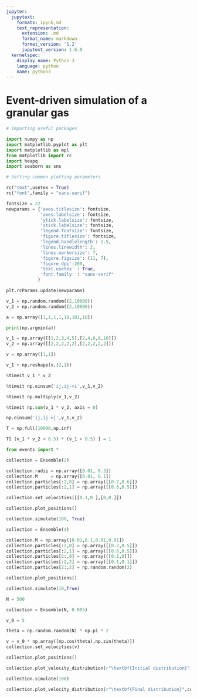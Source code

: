 ```yaml
---
jupyter:
  jupytext:
    formats: ipynb,md
    text_representation:
      extension: .md
      format_name: markdown
      format_version: '1.2'
      jupytext_version: 1.6.0
  kernelspec:
    display_name: Python 3
    language: python
    name: python3
---
```


# Event-driven simulation of a granular gas

```python
# importing useful packages

import numpy as np 
import matplotlib.pyplot as plt 
import matplotlib as mpl
from matplotlib import rc
import heapq 
import seaborn as sns

# Setting common plotting parameters

rc("text",usetex = True)
rc("font",family = "sans-serif")

fontsize = 22
newparams = {'axes.titlesize': fontsize,
             'axes.labelsize': fontsize,
             'ytick.labelsize': fontsize,
             'xtick.labelsize': fontsize, 
             'legend.fontsize': fontsize,
             'figure.titlesize': fontsize,
             'legend.handlelength': 1.5, 
             'lines.linewidth': 2,
             'lines.markersize': 7,
             'figure.figsize': (11, 7), 
             'figure.dpi':200,
             'text.usetex' : True,
             'font.family' : "sans-serif"
            }

plt.rcParams.update(newparams)
```

```python
v_1 = np.random.random((2,10000))
v_2 = np.random.random((2,10000))
```

```python
a = np.array([1,1,1,1,10,101,10])

print(np.argmin(a))
```

```python
v_1 = np.array([[1,2,3,4,5],[2,4,6,8,10]])
v_2 = np.array([[2,2,2,2,2],[2,2,2,2,2]])
```

```python
v = np.array([1,1])
```

```python
v_1 + np.reshape(v,(2,1))
```

```python
%timeit v_1 * v_2
```

```python
%timeit np.einsum('ij,ij->i',v_1,v_2)
```

```python
%timeit np.multiply(v_1,v_2)
```

```python
%timeit np.sum(v_1 * v_2, axis = 0)
```

```python
np.einsum('ij,ij->j',v_1,v_2)
```

```python
T = np.full(10000,np.inf)
```

```python
T[ (v_1 * v_2 < 0.5) * (v_1 > 0.5) ] = 1
```

```python
from events import *
```

```python
collection = Ensemble(2)
```

```python
collection.radii = np.array([0.01, 0.3])
collection.M     = np.array([0.01, 0.1])
collection.particles[:2,0] = np.array([[0.2,0.6]])
collection.particles[:2,1] = np.array([[0.6,0.5]])
```

```python
collection.set_velocities([[0.1,0.],[0,0.]])
```

```python
collection.plot_positions()
```

```python
collection.simulate(100, True)
```

```python
collection = Ensemble(4)

collection.M = np.array([0.01,0.1,0.01,0.01])
collection.particles[:2,0] = np.array([[0.2,0.5]])
collection.particles[:2,1] = np.array([[0.6,0.5]])
collection.particles[2:,0] = np.array([[0.1,0]])
collection.particles[:2,2] = np.array([[0.1,0.1]])
collection.particles[2:,2] = np.random.random(2)
```

```python
collection.plot_positions()
```

```python
collection.simulate(10,True)
```

```python
N = 500
```

```python
collection = Ensemble(N, 0.005)
```

```python
v_0 = 5

theta = np.random.random(N) * np.pi * 2

v = v_0 * np.array([np.cos(theta),np.sin(theta)])
collection.set_velocities(v)
```

```python
collection.plot_positions()
```

```python
collection.plot_velocity_distribution(r"\textbf{Initial distribution}")
```

```python
collection.simulate(100)
```

```python
collection.plot_velocity_distribution(r"\textbf{Final distribution}",compare = True, savefig = "../fig/vel_dist.pdf")
```
